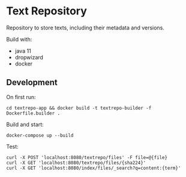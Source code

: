 # Text Repository

Repository to store texts, including their metadata and versions.

Build with:
- java 11
- dropwizard
- docker

## Development

On first run:
```
cd textrepo-app && docker build -t textrepo-builder -f Dockerfile.builder .
```

Build and start:
```
docker-compose up --build
```

Test:
```
curl -X POST 'localhost:8080/textrepo/files' -F file=@{file}
curl -X GET 'localhost:8080/textrepo/files/{sha224}'
curl -X GET 'localhost:8080/index/files/_search?q=content:{term}'
```
